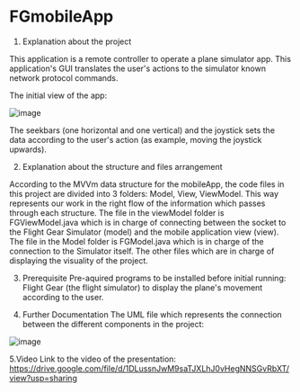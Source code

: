 # FGmobileApp

1. Explanation about the project

This application is a remote controller to operate a plane simulator app.
This application's GUI translates the user's actions to the simulator known network protocol commands.

The initial view of the app:

![image](https://user-images.githubusercontent.com/73580442/123557103-af89a880-d797-11eb-9241-a8a38a03a94e.png)

The seekbars (one horizontal and one vertical) and the joystick sets the data according to the user's action (as example, moving the joystick upwards).

2. Explanation about the structure and files arrangement

According to the MVVm data structure for the mobileApp, the code files in this project are divided into 3 folders: Model, View, ViewModel.
This way represents our work in the right flow of the information which passes through each structure.
The file in the viewModel folder is FGViewModel.java which is in charge of connecting between the socket to the Flight Gear Simulator (model) and the mobile application view (view).
The file in the Model folder is FGModel.java which is in charge of the connection to the Simulator itself.
The other files which are in charge of displaying the visuality of the project.

3. Prerequisite
Pre-aquired programs to be installed before initial running: Flight Gear (the flight simulator) to display the plane's movement according to the user.

4. Further Documentation
The UML file which represents the connection between the different components in the project:

![image](https://user-images.githubusercontent.com/73580442/123557553-245de200-d79a-11eb-8132-87dabcc94584.png)

5.Video
Link to the video of the presentation: https://drive.google.com/file/d/1DLussnJwM9saTJXLhJ0vHegNNSGvRbXT/view?usp=sharing
